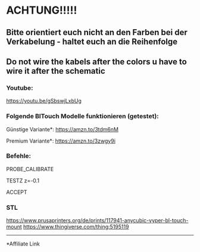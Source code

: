 # ACHTUNG!!!!!
## Bitte orientiert euch nicht an den Farben bei der Verkabelung - haltet euch an die Reihenfolge
## Do not wire the kabels after the colors u have to wire it after the schematic


### Youtube:
https://youtu.be/gSbswjLxbUg



### Folgende BlTouch Modelle funktionieren (getestet):

Günstige Variante*: https://amzn.to/3tdm6nM

Premium Variante*: https://amzn.to/3zwgy9i





### Befehle:


PROBE_CALIBRATE

TESTZ z=-0.1

ACCEPT 



### STL 
https://www.prusaprinters.org/de/prints/117941-anycubic-vyper-bl-touch-mount
https://www.thingiverse.com/thing:5195119

___________________________________________________________________________
*Affiliate Link
